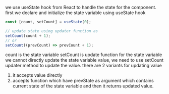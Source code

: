 we use useState hook from React to handle the state for the component.
first we declare and initialize the state variable using useState hook

```jsx
const [count, setCount] = useState(0);

// update state using updater function as
setCount(count + 1);
// or
setCount((prevCount) => prevCount + 1);
```

count is the state variable
setCount is update function for the state variable
we cannot directly update the state variable value, we need to use setCount updater method to update the value. there are 2 variants for updating value

1. it accepts value directly
2. accepts function which have prevState as argument which contains current state of the state variable and then it returns updated value.
